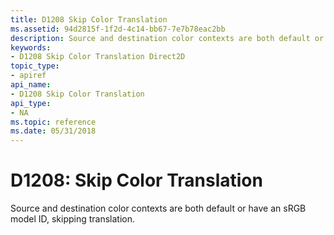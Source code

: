 ```yaml
---
title: D1208 Skip Color Translation
ms.assetid: 94d2815f-1f2d-4c14-bb67-7e7b78eac2bb
description: Source and destination color contexts are both default or have an sRGB model ID, skipping translation.
keywords:
- D1208 Skip Color Translation Direct2D
topic_type:
- apiref
api_name:
- D1208 Skip Color Translation
api_type:
- NA
ms.topic: reference
ms.date: 05/31/2018
---
```


# D1208: Skip Color Translation

Source and destination color contexts are both default or have an sRGB model ID, skipping translation.





 

 

 
